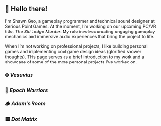 ## 👋 Hello there!
I'm Shawn Guo, a gameplay programmer and technical sound designer at Serious Point Games. At the moment, I’m working on our upcoming PC/VR title, *The Ski Lodge Murder*. My role involves creating engaging gameplay mechanics and immersive audio experiences that bring the project to life. 

When I’m not working on professional projects, I like building personal games and implementing cool game design ideas (glorified shower thoughts). This page serves as a brief introduction to my work and a showcase of some of the more personal projects I’ve worked on.

### ❄️ _Vesuvius_

### 🦖 _Epoch Warriors_

### 🪵 _Adam's Room_

### 🟨 _Dot Matrix_
<!--
**L1Ryx/L1Ryx** is a ✨ _special_ ✨ repository because its `README.md` (this file) appears on your GitHub profile.

Here are some ideas to get you started:

- 🔭 I’m currently working on ...
- 🌱 I’m currently learning ...
- 👯 I’m looking to collaborate on ...
- 🤔 I’m looking for help with ...
- 💬 Ask me about ...
- 📫 How to reach me: ...
- 😄 Pronouns: ...
- ⚡ Fun fact: ...
-->
